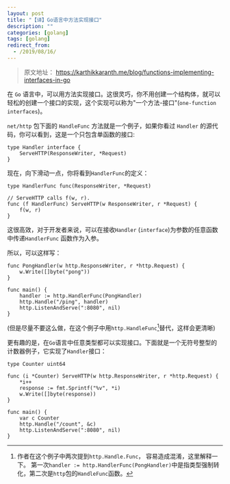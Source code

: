 ```yaml
---
layout: post
title: "【译】Go语言中方法实现接口"
description: ""
categories: [golang]
tags: [golang]
redirect_from:
  - /2019/08/16/
---
```

> 原文地址： https://karthikkaranth.me/blog/functions-implementing-interfaces-in-go

在 `Go` 语言中，可以用方法实现接口。这很灵巧，你不用创建一个结构体，就可以轻松的创建一个接口的实现，这个实现可以称为"一个方法-接口"(`one-function interfaces`)。

`net/http` 包下面的 `HandleFunc` 方法就是一个例子，如果你看过 `Handler` 的源代码，你可以看到，这是一个只包含单函数的接口:

```golang
type Handler interface {
	ServeHTTP(ResponseWriter, *Request)
}
```



现在，向下滑动一点，你将看到`HandlerFunc`的定义：

```golang
type HandlerFunc func(ResponseWriter, *Request)

// ServeHTTP calls f(w, r).
func (f HandlerFunc) ServeHTTP(w ResponseWriter, r *Request) {
	f(w, r)
}  
```



这很高效，对于开发者来说，可以在接收`Handler` (``interface``)为参数的任意函数中传递`HandlerFunc` 函数作为入参。

所以，可以这样写：

```golang
func PongHandler(w http.ResponseWriter, r *http.Request) {
    w.Write([]byte("pong"))
}

func main() {
    handler := http.HandlerFunc(PongHandler)
    http.Handle("/ping", handler)
    http.ListenAndServe(":8080", nil)
}
```

(但是尽量不要这么做，在这个例子中用`http.HandleFunc`[^1]替代，这样会更清晰)


更有趣的是，在`Go`语言中任意类型都可以实现接口。下面就是一个无符号整型的计数器例子，它实现了`Handler`接口：

```golang
type Counter uint64

func (i *Counter) ServeHTTP(w http.ResponseWriter, r *http.Request) {
	*i++
	response := fmt.Sprintf("%v", *i)
	w.Write([]byte(response))
}

func main() {
	var c Counter
	http.Handle("/count", &c)
	http.ListenAndServe(":8080", nil)
}
```
[^1]: 作者在这个例子中两次提到`http.Handle.Func`， 容易造成混淆，这里解释一下。 第一次`handler := http.HandlerFunc(PongHandler)`中是指类型强制转化，第二次是`http`包的`HandleFunc`函数。





